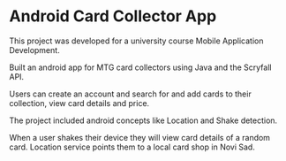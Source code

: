 # Android Card Collector App

This project was developed for a university course Mobile Application Development.

Built an android app for MTG card collectors using Java and the Scryfall API. 

Users can create an account and search for and add cards to their collection, view card details and price.

The project included android concepts like Location and Shake detection. 

When a user shakes their device they will view card details of a random card. Location service points them to a local card shop in Novi Sad. 
